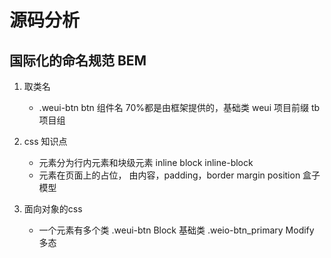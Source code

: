 # 源码分析


## 国际化的命名规范 BEM
1. 取类名
    - .weui-btn
        btn 组件名 70%都是由框架提供的，基础类
        weui 项目前缀 tb 项目组
2. css 知识点
    - 元素分为行内元素和块级元素 inline  block  inline-block
    - 元素在页面上的占位， 由内容，padding，border margin position  盒子模型

3. 面向对象的css
    - 一个元素有多个类
        .weui-btn Block     基础类
        .weio-btn_primary   Modify 多态